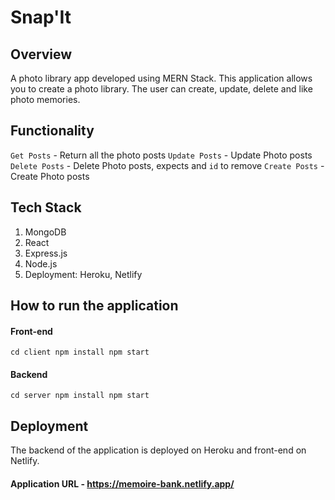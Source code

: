 # Snap'It

## Overview 
A photo library app developed using MERN Stack. This application allows you to create a photo library. The user can create, update, delete and like photo memories.

## Functionality
 `Get Posts` - Return all the photo posts
 `Update Posts` - Update Photo posts
 `Delete Posts` - Delete Photo posts, expects and `id` to remove
 `Create Posts` - Create Photo posts
 
 ## Tech Stack
 1. MongoDB
 2. React
 3. Express.js
 4. Node.js
 5. Deployment: Heroku, Netlify
 
 ## How to run the application
 ####  Front-end
` cd client
  npm install
  npm start 
`
  
  #### Backend
 ` cd server
   npm install
   npm start
 `
 
 ## Deployment
 The backend of the application is deployed on Heroku and front-end on Netlify.
 #### Application URL - https://memoire-bank.netlify.app/
 
 
